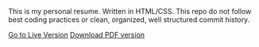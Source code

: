 This is my personal resume. Written in HTML/CSS.
This repo do not follow best coding practices or clean, organized, well structured commit history.

[Go to Live Version](https://alican-erdurmaz-resume.now.sh/)
[Download PDF version](https://resume.alicanerdurmaz.now.sh/alican-erdurmaz-resume.pdf)
